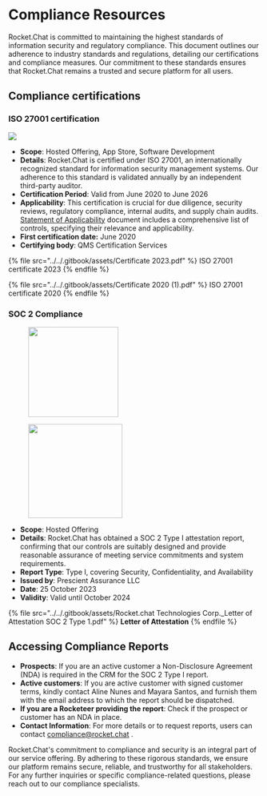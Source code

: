 # Compliance Resources

Rocket.Chat is committed to maintaining the highest standards of information security and regulatory compliance. This document outlines our adherence to industry standards and regulations, detailing our certifications and compliance measures. Our commitment to these standards ensures that Rocket.Chat remains a trusted and secure platform for all users.

## Compliance certifications

### ISO 27001 certification

![](<../../.gitbook/assets/ISO-IEC 27001 - V1.jpg>)

* **Scope**: Hosted Offering, App Store, Software Development
* **Details**: Rocket.Chat is certified under ISO 27001, an internationally recognized standard for information security management systems. Our adherence to this standard is validated annually by an independent third-party auditor.
* **Certification Period**: Valid from June 2020 to June 2026
* **Applicability**: This certification is crucial for due diligence, security reviews, regulatory compliance, internal audits, and supply chain audits. [Statement of Applicability](https://drive.google.com/file/d/1JvBVC0mnRm9QLVWs6u6jZS4DlSc3hjnM/view?usp=drive\_link) document includes a comprehensive list of controls, specifying their relevance and applicability.
* **First certification date:** June 2020
* **Certifying body**: QMS Certification Services

{% file src="../../.gitbook/assets/Certificate 2023.pdf" %}
ISO 27001 certificate 2023
{% endfile %}

{% file src="../../.gitbook/assets/Certificate 2020 (1).pdf" %}
ISO 27001 certificate 2020
{% endfile %}



### SOC 2 **Compliance**

<figure><img src="../../.gitbook/assets/21972-312_SOC_NonCPA.png" alt="" width="180"><figcaption></figcaption></figure>

<figure><img src="../../.gitbook/assets/SOC 2.png" alt="" width="188"><figcaption></figcaption></figure>

* **Scope**: Hosted Offering
* **Details**: Rocket.Chat has obtained a SOC 2 Type I attestation report, confirming that our controls are suitably designed and provide reasonable assurance of meeting service commitments and system requirements.
* **Report Type**: Type I, covering Security, Confidentiality, and Availability
* **Issued by**: Prescient Assurance LLC
* **Date**: 25 October 2023&#x20;
* **Validity**: Valid until October 2024

{% file src="../../.gitbook/assets/Rocket.chat Technologies Corp._Letter of Attestation SOC 2 Type 1.pdf" %}
**Letter of Attestation**
{% endfile %}

## **Accessing Compliance Reports**

* **Prospects**: If you are an active customer a Non-Disclosure Agreement (NDA) is required in the CRM for the SOC 2 Type I report.
* **Active customers**: If you are active customer with signed customer terms, kindly contact Aline Nunes and Mayara Santos, and furnish them with the email address to which the report should be dispatched.
* **If you are a Rocketeer providing the report**: Check if the prospect or customer has an NDA in place.&#x20;
* **Contact Information**: For more details or to request reports, users can contact compliance@rocket.chat .

Rocket.Chat's commitment to compliance and security is an integral part of our service offering. By adhering to these rigorous standards, we ensure our platform remains secure, reliable, and trustworthy for all stakeholders. For any further inquiries or specific compliance-related questions, please reach out to our compliance specialists.
